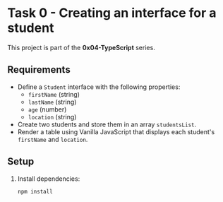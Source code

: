 # Task 0 - Creating an interface for a student

This project is part of the **0x04-TypeScript** series.

## Requirements
- Define a `Student` interface with the following properties:
  - `firstName` (string)
  - `lastName` (string)
  - `age` (number)
  - `location` (string)
- Create two students and store them in an array `studentsList`.
- Render a table using Vanilla JavaScript that displays each student's `firstName` and `location`.

## Setup
1. Install dependencies:
   ```bash
   npm install
